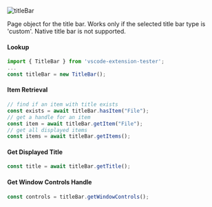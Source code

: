 ![titleBar](https://user-images.githubusercontent.com/4181232/56653724-986a4000-668e-11e9-9d5c-3d1998585f35.png)

Page object for the title bar. Works only if the selected title bar type is 'custom'. Native title bar is not supported.

#### Lookup

```typescript
import { TitleBar } from 'vscode-extension-tester';
...
const titleBar = new TitleBar();
```

#### Item Retrieval

```typescript
// find if an item with title exists
const exists = await titleBar.hasItem("File");
// get a handle for an item
const item = await titleBar.getItem("File");
// get all displayed items
const items = await titleBar.getItems();
```

#### Get Displayed Title

```typescript
const title = await titleBar.getTitle();
```

#### Get Window Controls Handle

```typescript
const controls = titleBar.getWindowControls();
```
